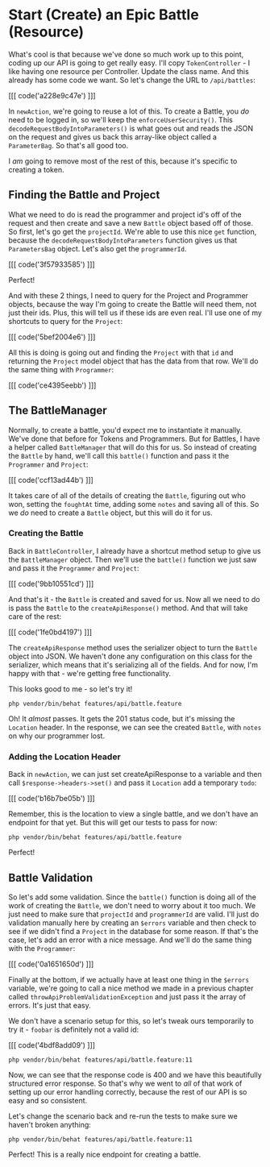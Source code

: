 # Start (Create) an Epic Battle (Resource)

What's cool is that because we've done so much work up to this point, coding
up our API is going to get really easy. I'll copy `TokenController` - I 
like having one resource per Controller. Update the class name. And this already
has some code we want. So let's change the URL to `/api/battles`:

[[[ code('a228e9c47e') ]]]

In `newAction`, we're going to reuse a lot of this. To create a Battle,
you *do* need to be logged in, so we'll keep the `enforceUserSecurity()`.
This `decodeRequestBodyIntoParameters()` is what goes out and reads the JSON
on  the request and gives us back this array-like object called a `ParameterBag`.
So that's all good too.

I *am* going to remove most of the rest of this, because it's specific to
creating a token.

## Finding the Battle and Project

What we need to do is read the programmer and project id's
off of the request and then create and save a new `Battle` object based
off of those. So first, let's go get the `projectId`. We're able to use
this nice `get` function, because the `decodeRequestBodyIntoParameters`
function gives us that `ParametersBag` object. Let's also get the `programmerId`.

[[[ code('3f57933585') ]]]

Perfect!

And with these 2 things, I need to query for the Project and Programmer objects,
because the way I'm going to create the Battle will need them, not just their
ids.  Plus, this will tell us if these ids are even real. I'll use one of
my shortcuts to query for the `Project`:

[[[ code('5bef2004e6') ]]]

All this is doing is going out and finding the `Project` with that `id` and
returning the `Project` model object that has the data from that row. We'll
do the same thing with `Programmer`:

[[[ code('ce4395eebb') ]]]

## The BattleManager

Normally, to create a battle, you'd expect me to instantiate it manually.
We've  done that before for Tokens and Programmers. But for Battles, I have
a helper called `BattleManager` that will do this for us. So instead of creating
the `Battle` by hand, we'll call this `battle()` function and pass it the
`Programmer` and `Project`:

[[[ code('ccf13ad44b') ]]]

It takes care of all of the details of creating the `Battle`, figuring out
who won, setting the `foughtAt` time, adding some `notes` and saving all
of this. So we *do* need to create a `Battle` object, but this will do it
for us.

### Creating the Battle

Back in `BattleController`, I already have a shortcut method setup to give
us the `BattleManager` object. Then we'll use the `battle()` function we
just saw and pass it the `Programmer` and `Project`:

[[[ code('9bb10551cd') ]]]

And that's it - the `Battle` is created and saved for us. Now all we need
to do is pass the `Battle` to the `createApiResponse()` method. And that
will take care of the rest:

[[[ code('1fe0bd4197') ]]]

The `createApiResponse` method uses the serializer object to turn the `Battle` 
object into JSON. We haven't done any configuration on this class for the 
serializer, which means that it's serializing all of the fields. And for now, 
I'm happy with that - we're getting free functionality. 

This looks good to me - so let's try it!

```
php vendor/bin/behat features/api/battle.feature
```

Oh! It *almost* passes. It gets the 201 status code, but it's missing the
`Location` header. In the response, we can see the created `Battle`, with
`notes` on why our programmer lost.

### Adding the Location Header

Back in `newAction`, we can just set createApiResponse to a variable and
then call `$response->headers->set()` and pass it `Location` add a temporary
`todo`:

[[[ code('b16b7be05b') ]]]

Remember, this is the location to view a single battle, and we don't have
an endpoint for that yet. But this will get our tests to pass for now:

```
php vendor/bin/behat features/api/battle.feature
```

Perfect!

## Battle Validation

So let's add some validation. Since the `battle()` function is doing all
of the work of creating the `Battle`, we don't need to worry about it too
much. We just need to make sure that `projectId` and `programmerId` are valid.
I'll just do validation manually here by creating an `$errors` variable
and then check to see if we didn't find a `Project` in the database for
some reason. If that's the case, let's add an error with a nice message.
And we'll do the same thing with the `Programmer`:

[[[ code('0a1651650d') ]]]

Finally at the bottom, if we actually have at least one thing in the `$errors`
variable, we're going to call a nice method we made in a previous chapter
called `throwApiProblemValidationException` and just pass it the array of
errors. It's just that easy.

We don't have a scenario setup for this, so let's tweak ours temporarily
to try it - `foobar` is definitely not a valid id:

[[[ code('4bdf8add09') ]]]

```
php vendor/bin/behat features/api/battle.feature:11
```

Now, we can see that the response code is 400 and we have this beautifully
structured error response. So that's why we went to *all* of that work of
setting up our error handling correctly, because the rest of our API is so
easy and so consistent.

Let's change the scenario back and re-run the tests to make sure we haven't
broken anything:

```
php vendor/bin/behat features/api/battle.feature:11
```

Perfect! This is a really nice endpoint for creating a battle.
